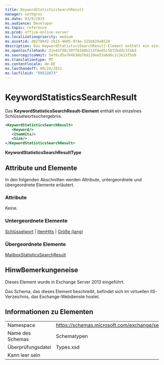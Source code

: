 ```yaml
---
title: KeywordStatisticsSearchResult
manager: sethgros
ms.date: 03/9/2015
ms.audience: Developer
ms.topic: reference
ms.prod: office-online-server
ms.localizationpriority: medium
ms.assetid: d0278642-2b15-4605-974e-325b829a0528
description: Das KeywordStatisticsSearchResult-Element enthält ein einzelnes Schlüsselwortsuchergebnis.
ms.openlocfilehash: 21e4dfd8c30ff8340b213f6ed5c5b72bddc3fa6d
ms.sourcegitcommit: 54f6cd5a704b36b76d110ee53a6d6c1c3e15f5a9
ms.translationtype: MT
ms.contentlocale: de-DE
ms.lasthandoff: 09/24/2021
ms.locfileid: "59522873"
---
```

# <a name="keywordstatisticssearchresult"></a>KeywordStatisticsSearchResult

Das **KeywordStatisticsSearchResult-Element** enthält ein einzelnes Schlüsselwortsuchergebnis. 
  

  
```XML
<KeywordStatisticsSearchResult>
   <Keyword/>
   <ItemHits/>
   <Size/>
</KeywordStatisticsSearchResult>
```

 **KeywordStatisticsSearchResultType**
## <a name="attributes-and-elements"></a>Attribute und Elemente

In den folgenden Abschnitten werden Attribute, untergeordnete und übergeordnete Elemente erläutert.
  
### <a name="attributes"></a>Attribute

Keine.
  
### <a name="child-elements"></a>Untergeordnete Elemente

[Schlüsselwort](keyword.md)  |  [ItemHits](itemhits.md)  |  [Größe (lang)](size-long.md)
  
### <a name="parent-elements"></a>Übergeordnete Elemente

[MailboxStatisticsSearchResult](mailboxstatisticssearchresult.md)
  
## <a name="remarks"></a>HinwBemerkungeneise

Dieses Element wurde in Exchange Server 2013 eingeführt.
  
Das Schema, das dieses Element beschreibt, befindet sich im virtuellen IIS-Verzeichnis, das Exchange-Webdienste hostet.
  
## <a name="element-information"></a>Informationen zu Elementen

|||
|:-----|:-----|
|Namespace  <br/> |https://schemas.microsoft.com/exchange/services/2006/types  <br/> |
|Name des Schemas  <br/> |Schematypen  <br/> |
|Überprüfungsdatei  <br/> |Types.xsd  <br/> |
|Kann leer sein  <br/> ||
   

